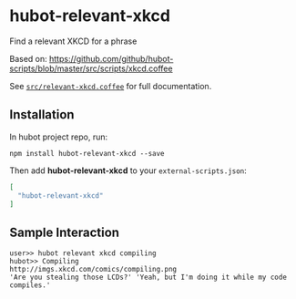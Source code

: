 # hubot-relevant-xkcd

Find a relevant XKCD for a phrase

Based on: https://github.com/github/hubot-scripts/blob/master/src/scripts/xkcd.coffee

See [`src/relevant-xkcd.coffee`](src/relevant-xkcd.coffee) for full documentation.

## Installation

In hubot project repo, run:

`npm install hubot-relevant-xkcd --save`

Then add **hubot-relevant-xkcd** to your `external-scripts.json`:

```json
[
  "hubot-relevant-xkcd"
]
```

## Sample Interaction

```
user>> hubot relevant xkcd compiling
hubot>> Compiling
http://imgs.xkcd.com/comics/compiling.png
'Are you stealing those LCDs?' 'Yeah, but I'm doing it while my code compiles.'
```
